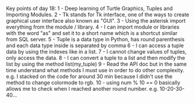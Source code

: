 Key points of day 18:
1 -  Deep learning of Turtle Graphics, Tuples and Importing Modules.
2 - Tk stands for Tk interface, one of the ways to create graphical user interface also known as "GUI".
3 - Using the asterisk import everything from the module / library.
4 - I can import module or libraries with the word "as" and set it to a short name which is a shortcut similar from SQL server.
5 - Tuple is a data type in Python, has round parenthesis and each data type inside is separated by comma
6 - I can access a tuple data by using the indexes like in a list.
7 - I cannot change values of tuples, only access the data.
8 - I can convert a tuple to a list and then modify the list by using the method list(my_tuple)
9 - Read the API doc but in the same time understand what methods I must use in order to do other complexity. e.g. I stacked on the code for around 30 min because I didn't use the method to change colormode to rgb.
10 - using num % 10 == 0 basically allows me to check when I reached another round number. e.g. 10-20-30-40...